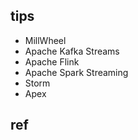 

## tips
+ MillWheel
+ Apache Kafka Streams
+ Apache Flink
+ Apache Spark Streaming
+ Storm 
+ Apex

## ref
